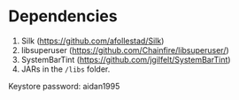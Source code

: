 Dependencies
==============

1. Silk (https://github.com/afollestad/Silk)
2. libsuperuser (https://github.com/Chainfire/libsuperuser/)
3. SystemBarTint (https://github.com/jgilfelt/SystemBarTint)
4. JARs in the `/libs` folder.

Keystore password: aidan1995
